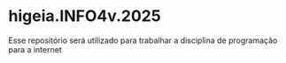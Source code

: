 # higeia.INFO4v.2025
Esse repositório será utilizado para trabalhar a disciplina de programação para a internet 

